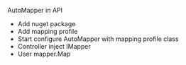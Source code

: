 ﻿AutoMapper in API

- Add nuget package
- Add mapping profile
- Start configure AutoMapper with mapping profile class
- Controller inject IMapper 
- User mapper.Map